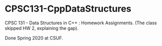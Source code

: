 # CPSC131-CppDataStructures
CPSC 131 - Data Structures in C++ : Homework Assignments. (The class skipped HW 2, explaining the gap). 

Done Spring 2020 at CSUF.
